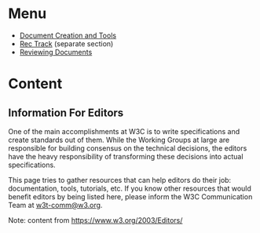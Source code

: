 # Menu
* [Document Creation and Tools](https://github.com/nrooney/Guide/blob/master/mock/editors/tools.md)
* [Rec Track](#) (separate section)
* [Reviewing Documents](#)

# Content
## Information For Editors
One of the main accomplishments at W3C is to write specifications and create standards out of them. While the Working Groups at large are responsible for building consensus on the technical decisions, the editors have the heavy responsibility of transforming these decisions into actual specifications.

This page tries to gather resources that can help editors do their job: documentation, tools, tutorials, etc. If you know other resources that would benefit editors by being listed here, please inform the W3C Communication Team at w3t-comm@w3.org.

Note: content from <https://www.w3.org/2003/Editors/>

